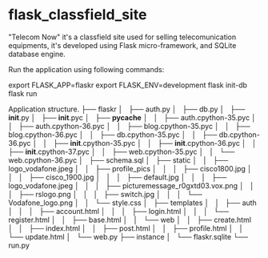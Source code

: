 # flask_classfield_site
"Telecom Now" it's a classfield site used for selling telecomunication equipments, it's developed using Flask micro-framework, and SQLite database engine. 


Run the application using following commands:

export FLASK_APP=flaskr
export FLASK_ENV=development
flask init-db
flask run

Application structure.
├── flaskr
│   ├── auth.py
│   ├── db.py
│   ├── __init__.py
│   ├── __init__.pyc
│   ├── __pycache__
│   │   ├── auth.cpython-35.pyc
│   │   ├── auth.cpython-36.pyc
│   │   ├── blog.cpython-35.pyc
│   │   ├── blog.cpython-36.pyc
│   │   ├── db.cpython-35.pyc
│   │   ├── db.cpython-36.pyc
│   │   ├── __init__.cpython-35.pyc
│   │   ├── __init__.cpython-36.pyc
│   │   ├── __init__.cpython-37.pyc
│   │   ├── web.cpython-35.pyc
│   │   └── web.cpython-36.pyc
│   ├── schema.sql
│   ├── static
│   │   ├── logo_vodafone.jpeg
│   │   ├── profile_pics
│   │   │   ├── cisco1800.jpg
│   │   │   ├── cisco_1900.jpg
│   │   │   ├── default.jpg
│   │   │   ├── logo_vodafone.jpeg
│   │   │   ├── picturemessage_r0gxtd03.vox.png
│   │   │   ├── rslogo.png
│   │   │   ├── switch.jpg
│   │   │   └── Vodafone_logo.png
│   │   └── style.css
│   ├── templates
│   │   ├── auth
│   │   │   ├── account.html
│   │   │   ├── login.html
│   │   │   └── register.html
│   │   ├── base.html
│   │   └── web
│   │       ├── create.html
│   │       ├── index.html
│   │       ├── post.html
│   │       ├── profile.html
│   │       └── update.html
│   └── web.py
├── instance
│   └── flaskr.sqlite
└── run.py
